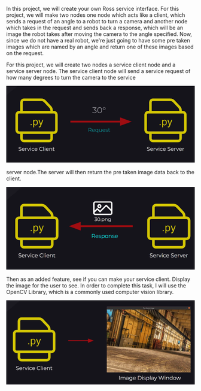 In this project, we will create your own Ross service interface.
For this project, we will make two nodes one node which acts like a client, which sends a request
of an angle to a robot to turn a camera and another node which takes in the request and sends back a
response, which will be an image the robot takes after moving the camera to the angle specified.
Now, since we do not have a real robot, we're just going to have some pre taken images which are named by an angle and return one of these images
based on the request.

For this project, we will create two nodes a service client node and a service server node.
The service client node will send a service request of how many degrees to turn the camera to the service
<p align="center"><img src="https://github.com/RIT-MESH/ROS2-Robotics-Developer-Course---Using-ROS2-In-Python/blob/main/images/project31.png?raw=true"alt="Sublime's custom image"/>
 </p>


server node.The server will then return the pre taken image data back to the client.
<p align="center"><img src="https://github.com/RIT-MESH/ROS2-Robotics-Developer-Course---Using-ROS2-In-Python/blob/main/images/project32.png?raw=true"alt="Sublime's custom image"/>
 </p>


Then as an added feature, see if you can make your service client.
Display the image for the user to see.
In order to complete this task, I will use the OpenCV Library, which is a commonly used computer vision library.
<p align="center"><img src="https://github.com/RIT-MESH/ROS2-Robotics-Developer-Course---Using-ROS2-In-Python/blob/main/images/project33.png?raw=true"alt="Sublime's custom image"/>
 </p>


